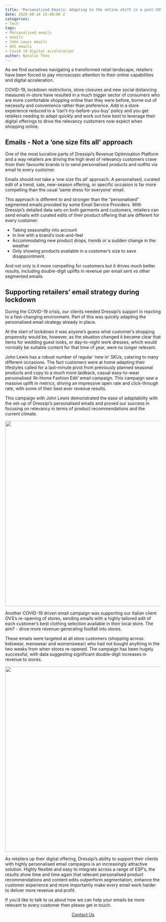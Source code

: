 ```yaml
---
title: 'Personalised Emails: Adapting to the online shift in a post COVID world'
date: 2020-08-24 15:40:00 Z
categories:
- Tech
tags:
- Personalised emails
- emails
- John Lewis emails
- OVS emails
- Covid 19 digital acceleration
author: Natalie Theo
---
```


As we find ourselves navigating a transformed retail landscape, retailers have been forced to pay microscopic attention to their online capabilities and digital acceleration. 

COVID-19, lockdown restrictions, store closures and new social distancing measures in-store have resulted in a much bigger sector of consumers who are more comfortable shopping online than they were before, borne out of necessity and convenience rather than preference. Add in a store experience reduced to a ‘can’t-try-before-you-buy’ policy and you get retailers needing to adapt quickly and work out how best to leverage their digital offerings to drive the relevancy customers now expect when shopping online.

## Emails - Not a ‘one size fits all’ approach

One of the most lucrative parts of Dressipi’s Revenue Optimisation Platform and a way retailers are driving the high level of relevancy customers crave from their favourite brands is to send personalised products and outfits via email to every customer. 

Emails should not take a ‘one size fits all’ approach. A personalised, curated edit of a trend, sale, new-season offering, or specific occasion is far more compelling than the usual ‘same dress for everyone’ email.

This approach is different to and stronger than the “personalised” segmented emails provided by some Email Service Providers. With Dressipi’s detailed data sets on both garments and customers, retailers can send emails with curated edits of their product offering that are different for every customer:

* Taking seasonality into account
* In line with a brand’s look-and-feel
* Accommodating new product drops, trends or a sudden change in the weather 
* Only showing products available in a customer’s size to save disappointment.

And not only is it more compelling for customers but it drives much better results, including double-digit uplifts in revenue per email sent vs other segmented emails. 

## Supporting retailers’ email strategy during lockdown

During the COVID-19 crisis, our clients needed Dressipi’s support in reacting to a fast-changing environment. Part of this was quickly adapting the personalised email strategy already in place.

At the start of lockdown it was anyone’s guess what customer’s shopping propensity would be, however, as the situation changed it became clear that items for wedding guest looks, or day-to-night work dresses, which would normally be suitable content for that time of year, were no longer relevant.

John Lewis has a robust number of regular ‘new in’ SKUs, catering to many different occasions. The fact customers were at home adapting their lifestyles called for a last-minute pivot from previously planned seasonal products and copy to a much more laidback, casual easy-to-wear personalised ‘At-Home Fashion Edit’ email campaign. This campaign saw a massive uplift in metrics, driving an impressive open rate and click-through rate, with some of their best ever revenue results. 

This campaign with John Lewis demonstrated the ease of adaptability with the set-up of Dressipi’s personalised emails and proved our success in focusing on relevancy in terms of product recommendations and the current climate.

<p style="text-align:center"><img style="margin-left: 0px; width: 600px;" src ="/uploads/Overstock%201.PNG"/></p>

Another COVID-19 driven email campaign was supporting our Italian client OVS’s re-opening of stores, sending emails with a highly tailored edit of each customer’s best clothing selection available in their local store. The aim? - drive more revenue-generating footfall into stores.
 
These emails were targeted at all store customers (shopping across kidswear, menswear and womenswear) who had not bought anything in the two weeks from when stores re-opened. The campaign has been hugely successful, with data suggesting significant double-digit increases in revenue to stores.

<p style="text-align:center"><img style="margin-left: 0px; width: 600px;" src ="/uploads/Overstock%201.PNG"/></p>

As retailers up their digital offering, Dressipi’s ability to support their clients with highly personalised email campaigns is an increasingly attractive solution. Highly flexible and easy to integrate across a range of ESP’s, the results show time and time again that relevant personalised product recommendations and content edits outperform segmentation, enhance the customer experience and more importantly make every email work harder to deliver more revenue and profit.

If you’d like to talk to us about how we can help your emails be more relevant to every customer then please get in touch.

<p style="text-align:center"><a href="/contact/" class="button button-primary">Contact Us</a></p>